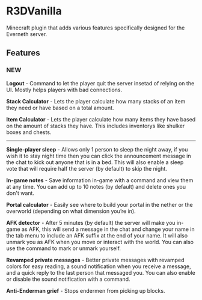 
# R3DVanilla
Minecraft plugin that adds various features specifically designed for the Everneth server.

## Features

 ### NEW
 **Logout** - Command to let the player quit the server insetad of relying on the UI. Mostly helps players with bad connections.
 
 **Stack Calculator** - Lets the player calculate how many stacks of an item they need or have based on a total amount.
 
 **Item Calculator** - Lets the player calculate how many items they have based on the amount of stacks they have. This includes inventorys like shulker boxes and chests.
 
 - - -
 
 **Single-player sleep** - Allows only 1 person to sleep the night away, if you wish it to stay night time then you can click the announcement message in the chat to kick out anyone that is in a bed. This will also enable a sleep vote that will require half the server (by default) to skip the night.
 
 **In-game notes** - Save information in-game with a command and view them at any time. You can add up to 10 notes (by default) and delete ones you don't want.
 
 **Portal calculator** - Easily see where to build your portal in the nether or the overworld (depending on what dimension you’re in).
 
 **AFK detector** - After 5 minutes (by default) the server will make you in-game as AFK, this will send a message in the chat and change your name in the tab menu to include an AFK suffix at the end of your name. It will also unmark you as AFK when you move or interact with the world. You can also use the command to mark or unmark yourself.
 
 **Revamped private messages** - Better private messages with revamped colors for easy reading, a sound notification when you receive a message, and a quick reply to the last person that messaged you. You can also enable or disable the sound notification with a command.
 
 **Anti-Enderman grief** - Stops endermen from picking up blocks.
